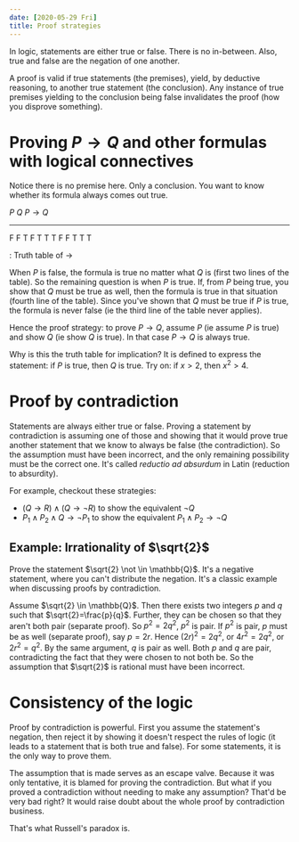 ```yaml
---
date: [2020-05-29 Fri]
title: Proof strategies
---
```


In logic, statements are either true or false. There is no in-between.
Also, true and false are the negation of one another.

A proof is valid if true statements (the premises), yield, by
deductive reasoning, to another true statement (the conclusion). Any
instance of true premises yielding to the conclusion being false
invalidates the proof (how you disprove something).

# Proving $P\rightarrow Q$ and other formulas with logical connectives

Notice there is no premise here. Only a conclusion. You want to know
whether its formula always comes out true.

  $P$   $Q$   $P\rightarrow Q$
  ----- ----- ------------------
  F     F     T
  F     T     T
  T     F     F
  T     T     T

  : Truth table of $\rightarrow$

When $P$ is false, the formula is true no matter what $Q$ is (first
two lines of the table). So the remaining question is when $P$ is
true. If, from $P$ being true, you show that $Q$ must be true as well,
then the formula is true in that situation (fourth line of the table).
Since you've shown that $Q$ must be true if $P$ is true, the formula
is never false (ie the third line of the table never applies).

Hence the proof strategy: to prove $P\rightarrow Q$, assume $P$ (ie
assume $P$ is true) and show $Q$ (ie show $Q$ is true). In that case
$P\rightarrow Q$ is always true.

Why is this the truth table for implication? It is defined to express
the statement: if $P$ is true, then $Q$ is true. Try on: if $x>2$,
then $x^2>4$.

# Proof by contradiction

Statements are always either true or false. Proving a statement by
contradiction is assuming one of those and showing that it would prove
true another statement that we know to always be false (the
contradiction). So the assumption must have been incorrect, and the
only remaining possibility must be the correct one. It's called
*reductio ad absurdum* in Latin (reduction to absurdity).

For example, checkout these strategies:

-   $(Q\rightarrow R)\land(Q\rightarrow\neg R)$ to show the equivalent
    $\neg Q$
-   $P_1\land P_2\land Q\rightarrow \neg P_1$ to show the equivalent
    $P_1\land P_2\rightarrow\neg Q$

## Example: Irrationality of $\sqrt{2}$

Prove the statement $\sqrt{2} \not \in \mathbb{Q}$. It's a negative
statement, where you can't distribute the negation. It's a classic
example when discussing proofs by contradiction.

Assume $\sqrt{2} \in \mathbb{Q}$. Then there exists two integers $p$
and $q$ such that $\sqrt{2}=\frac{p}{q}$. Further, they can be chosen
so that they aren't both pair (separate proof). So $p^2=2q^2$, $p^2$
is pair. If $p^2$ is pair, $p$ must be as well (separate proof), say
$p=2r$. Hence $(2r)^2=2q^2$, or $4r^2=2q^2$, or $2r^2=q^2$. By the
same argument, $q$ is pair as well. Both $p$ and $q$ are pair,
contradicting the fact that they were chosen to not both be. So the
assumption that $\sqrt{2}$ is rational must have been incorrect.

# Consistency of the logic

Proof by contradiction is powerful. First you assume the statement's
negation, then reject it by showing it doesn't respect the rules of
logic (it leads to a statement that is both true and false). For some
statements, it is the only way to prove them.

The assumption that is made serves as an escape valve. Because it was
only tentative, it is blamed for proving the contradiction. But what
if you proved a contradiction without needing to make any assumption?
That'd be very bad right? It would raise doubt about the whole proof
by contradiction business.

That's what Russell's paradox is.
